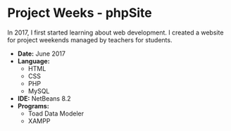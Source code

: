 # Project Weeks - phpSite
In 2017, I first started learning about web development. I created a website for project weekends managed by teachers for students.<br/>

<ul>
  <li><b>Date:</b> June 2017</li>
  <li><b>Language: </b>
    <ul>
      <li>HTML</li>
      <li>CSS</li>
      <li>PHP</li>
      <li>MySQL</li>
    </ul>
  <li><b>IDE:</b> NetBeans 8.2</li>
  <li><b>Programs:</b>
    <ul>
      <li>Toad Data Modeler</li>
      <li>XAMPP</li>
    </ul>
</ul>

